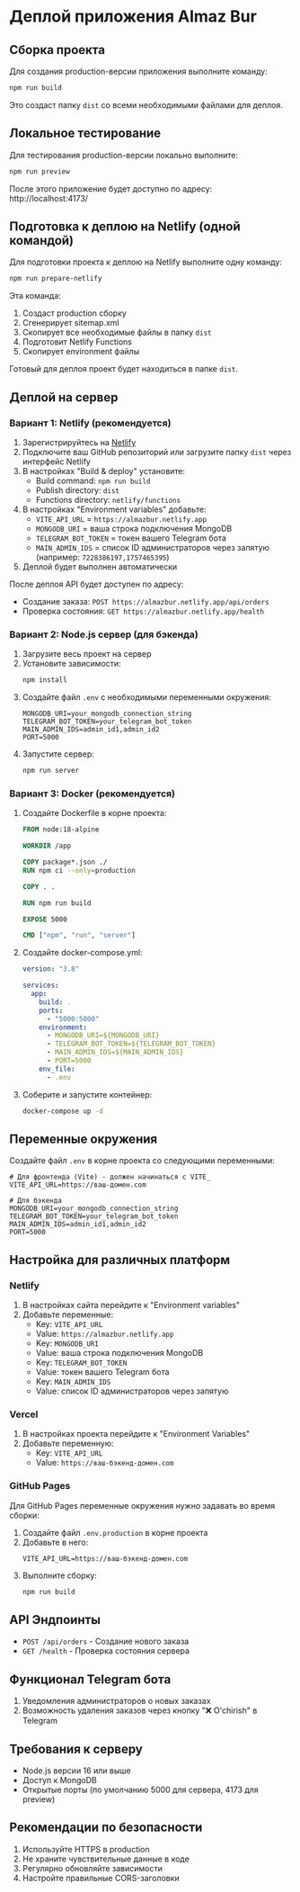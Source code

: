 # Деплой приложения Almaz Bur

## Сборка проекта

Для создания production-версии приложения выполните команду:

```bash
npm run build
```

Это создаст папку `dist` со всеми необходимыми файлами для деплоя.

## Локальное тестирование

Для тестирования production-версии локально выполните:

```bash
npm run preview
```

После этого приложение будет доступно по адресу: http://localhost:4173/

## Подготовка к деплою на Netlify (одной командой)

Для подготовки проекта к деплою на Netlify выполните одну команду:

```bash
npm run prepare-netlify
```

Эта команда:

1. Создаст production сборку
2. Сгенерирует sitemap.xml
3. Скопирует все необходимые файлы в папку `dist`
4. Подготовит Netlify Functions
5. Скопирует environment файлы

Готовый для деплоя проект будет находиться в папке `dist`.

## Деплой на сервер

### Вариант 1: Netlify (рекомендуется)

1. Зарегистрируйтесь на [Netlify](https://netlify.com)
2. Подключите ваш GitHub репозиторий или загрузите папку `dist` через интерфейс Netlify
3. В настройках "Build & deploy" установите:
   - Build command: `npm run build`
   - Publish directory: `dist`
   - Functions directory: `netlify/functions`
4. В настройках "Environment variables" добавьте:
   - `VITE_API_URL` = `https://almazbur.netlify.app`
   - `MONGODB_URI` = ваша строка подключения MongoDB
   - `TELEGRAM_BOT_TOKEN` = токен вашего Telegram бота
   - `MAIN_ADMIN_IDS` = список ID администраторов через запятую (например: `7228386197,1757465395`)
5. Деплой будет выполнен автоматически

После деплоя API будет доступен по адресу:

- Создание заказа: `POST https://almazbur.netlify.app/api/orders`
- Проверка состояния: `GET https://almazbur.netlify.app/health`

### Вариант 2: Node.js сервер (для бэкенда)

1. Загрузите весь проект на сервер
2. Установите зависимости:
   ```bash
   npm install
   ```
3. Создайте файл `.env` с необходимыми переменными окружения:
   ```
   MONGODB_URI=your_mongodb_connection_string
   TELEGRAM_BOT_TOKEN=your_telegram_bot_token
   MAIN_ADMIN_IDS=admin_id1,admin_id2
   PORT=5000
   ```
4. Запустите сервер:
   ```bash
   npm run server
   ```

### Вариант 3: Docker (рекомендуется)

1. Создайте Dockerfile в корне проекта:

   ```dockerfile
   FROM node:18-alpine

   WORKDIR /app

   COPY package*.json ./
   RUN npm ci --only=production

   COPY . .

   RUN npm run build

   EXPOSE 5000

   CMD ["npm", "run", "server"]
   ```

2. Создайте docker-compose.yml:

   ```yaml
   version: "3.8"

   services:
     app:
       build: .
       ports:
         - "5000:5000"
       environment:
         - MONGODB_URI=${MONGODB_URI}
         - TELEGRAM_BOT_TOKEN=${TELEGRAM_BOT_TOKEN}
         - MAIN_ADMIN_IDS=${MAIN_ADMIN_IDS}
         - PORT=5000
       env_file:
         - .env
   ```

3. Соберите и запустите контейнер:
   ```bash
   docker-compose up -d
   ```

## Переменные окружения

Создайте файл `.env` в корне проекта со следующими переменными:

```
# Для фронтенда (Vite) - должен начинаться с VITE_
VITE_API_URL=https://ваш-домен.com

# Для бэкенда
MONGODB_URI=your_mongodb_connection_string
TELEGRAM_BOT_TOKEN=your_telegram_bot_token
MAIN_ADMIN_IDS=admin_id1,admin_id2
PORT=5000
```

## Настройка для различных платформ

### Netlify

1. В настройках сайта перейдите к "Environment variables"
2. Добавьте переменные:
   - Key: `VITE_API_URL`
   - Value: `https://almazbur.netlify.app`
   - Key: `MONGODB_URI`
   - Value: ваша строка подключения MongoDB
   - Key: `TELEGRAM_BOT_TOKEN`
   - Value: токен вашего Telegram бота
   - Key: `MAIN_ADMIN_IDS`
   - Value: список ID администраторов через запятую

### Vercel

1. В настройках проекта перейдите к "Environment Variables"
2. Добавьте переменную:
   - Key: `VITE_API_URL`
   - Value: `https://ваш-бэкенд-домен.com`

### GitHub Pages

Для GitHub Pages переменные окружения нужно задавать во время сборки:

1. Создайте файл `.env.production` в корне проекта
2. Добавьте в него:
   ```
   VITE_API_URL=https://ваш-бэкенд-домен.com
   ```
3. Выполните сборку:
   ```bash
   npm run build
   ```

## API Эндпоинты

- `POST /api/orders` - Создание нового заказа
- `GET /health` - Проверка состояния сервера

## Функционал Telegram бота

1. Уведомления администраторов о новых заказах
2. Возможность удаления заказов через кнопку "❌ O'chirish" в Telegram

## Требования к серверу

- Node.js версии 16 или выше
- Доступ к MongoDB
- Открытые порты (по умолчанию 5000 для сервера, 4173 для preview)

## Рекомендации по безопасности

1. Используйте HTTPS в production
2. Не храните чувствительные данные в коде
3. Регулярно обновляйте зависимости
4. Настройте правильные CORS-заголовки
